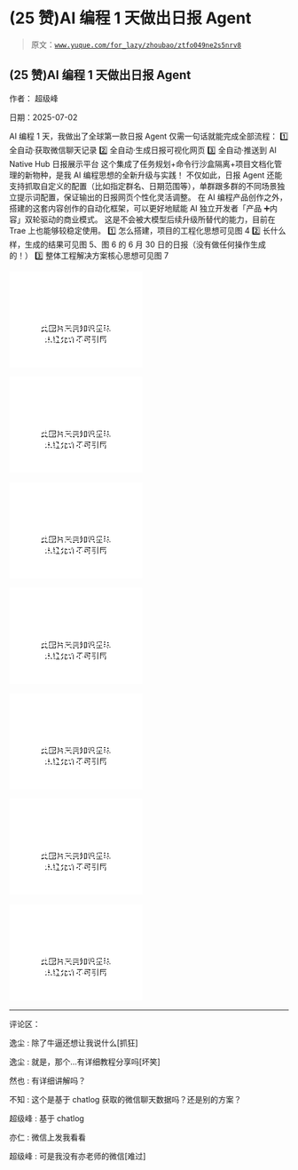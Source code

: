 # (25 赞)AI 编程 1 天做出日报 Agent

> 原文：[`www.yuque.com/for_lazy/zhoubao/ztfo049ne2s5nrv8`](https://www.yuque.com/for_lazy/zhoubao/ztfo049ne2s5nrv8)

## (25 赞)AI 编程 1 天做出日报 Agent

作者： 超级峰

日期：2025-07-02

AI 编程 1 天，我做出了全球第一款日报 Agent 仅需一句话就能完成全部流程： 1️⃣ 全自动·获取微信聊天记录 2️⃣ 全自动·生成日报可视化网页 3️⃣ 全自动·推送到 AI Native Hub 日报展示平台 这个集成了任务规划+命令行沙盒隔离+项目文档化管理的新物种，是我 AI
编程思想的全新升级与实践！ 不仅如此，日报 Agent
还能支持抓取自定义的配置（比如指定群名、日期范围等），单群跟多群的不同场景独立提示词配置，保证输出的日报网页个性化灵活调整。 在 AI
编程产品创作之外，搭建的这套内容创作的自动化框架，可以更好地赋能 AI 独立开发者「产品 ➕内容」双轮驱动的商业模式。
这是不会被大模型后续升级所替代的能力，目前在 Trae 上也能够较稳定使用。 1️⃣ 怎么搭建，项目的工程化思想可见图 4 2️⃣ 长什么样，生成的结果可见图 5、图 6 的 6 月 30 日的日报（没有做任何操作生成的！） 3️⃣ 整体工程解决方案核心思想可见图 7

![](img/fefa36aea6c7a85e0b32642d477d4448.png "None")

![](img/5b545dc6ce95de6b2ce296653b8672d8.png "None")

![](img/5811282450f15e2f8a9764adbcdb6b7f.png "None")

![](img/04821237813cef6cc1001d88741529d2.png "None")

![](img/12885d23df11df4d411f3df52e65c8b4.png "None")

![](img/1e6f402f300df5c8d40ca439b0fa4cbb.png "None")

![](img/7e4eca580f0f8a4adbcefe9722c7a469.png "None")

* * *

评论区：

逸尘 : 除了牛逼还想让我说什么[抓狂]

逸尘 : 就是，那个…有详细教程分享吗[坏笑]

然也 : 有详细讲解吗？

不知 : 这个是基于 chatlog 获取的微信聊天数据吗？还是别的方案？

超级峰 : 基于 chatlog

亦仁 : 微信上发我看看

超级峰 : 可是我没有亦老师的微信[难过]